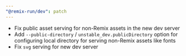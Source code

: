 ```yaml
---
"@remix-run/dev": patch
---
```


- Fix public asset serving for non-Remix assets in the new dev server
- Add `--public-directory` / `unstable_dev.publicDirectory` option for configuring local directory for serving non-Remix assets like fonts
- Fix `svg` serving for new dev server
